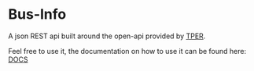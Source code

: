 # Bus-Info
A json REST api built around the open-api provided by [TPER](https://solweb.tper.it/web/tools/open-data/open-data.aspx).

Feel free to use it, the documentation on how to use it can be found here: [DOCS](http://bus-app.fware.net/docs)